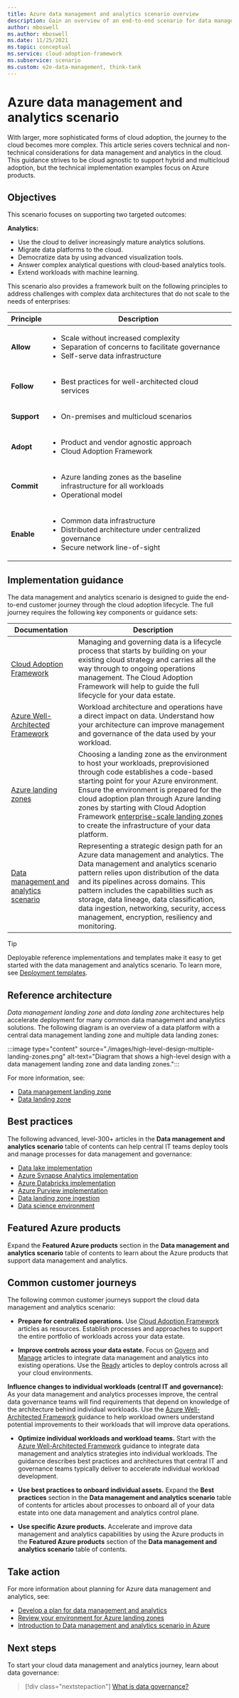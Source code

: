 ```yaml
---
title: Azure data management and analytics scenario overview
description: Gain an overview of an end-to-end scenario for data management and analytics in the cloud, with a focus on Azure implementation.
author: mboswell
ms.author: mboswell
ms.date: 11/25/2021
ms.topic: conceptual
ms.service: cloud-adoption-framework
ms.subservice: scenario
ms.custom: e2e-data-management, think-tank
---
```


# Azure data management and analytics scenario

With larger, more sophisticated forms of cloud adoption, the journey to the cloud becomes more complex. This article series covers technical and non-technical considerations for data management and analytics in the cloud. This guidance strives to be cloud agnostic to support hybrid and multicloud adoption, but the technical implementation examples focus on Azure products.

## Objectives

This scenario focuses on supporting two targeted outcomes:

**Analytics:**

- Use the cloud to deliver increasingly mature analytics solutions.
- Migrate data platforms to the cloud.
- Democratize data by using advanced visualization tools.
- Answer complex analytical questions with cloud-based analytics tools.
- Extend workloads with machine learning.

This scenario also provides a framework built on the following principles to address challenges with complex data architectures that do not scale to the needs of enterprises:

| Principle | Description |
|---------|---------|
|**Allow**     |<ul><li>Scale without increased complexity</li><li>Separation of concerns to facilitate governance</li><li>Self-serve data infrastructure</li></ul>|
|**Follow**     |<ul><li>Best practices for well-architected cloud services</li></ul>|
|**Support**     |<ul><li>On-premises and multicloud scenarios</li></ul>         |
|**Adopt**     |<ul><li>Product and vendor agnostic approach</li><li>Cloud Adoption Framework</li></ul>|
|**Commit**     |<ul><li>Azure landing zones as the baseline infrastructure for all workloads</li><li>Operational model</li></ul>|
|**Enable**     | <ul><li>Common data infrastructure</li><li>Distributed architecture under centralized governance</li><li>Secure network line-of-sight</li></ul>|

## Implementation guidance

The data management and analytics scenario is designed to guide the end-to-end customer journey through the cloud adoption lifecycle. The full journey requires the following key components or guidance sets:

|Documentation  |Description  |
|---------|---------|
| [Cloud Adoption Framework](/azure/cloud-adoption-framework) |Managing and governing data is a lifecycle process that starts by building on your existing cloud strategy and carries all the way through to ongoing operations management. The Cloud Adoption Framework will help to guide the full lifecycle for your data estate.         |
| [Azure Well-Architected Framework](./well-architected-framework.md) |Workload architecture and operations have a direct impact on data. Understand how your architecture can improve management and governance of the data used by your workload.         |
| [Azure landing zones](../../ready/index.md) |Choosing a landing zone as the environment to host your workloads, preprovisioned through code establishes a code-based starting point for your Azure environment. Ensure the environment is prepared for the cloud adoption plan through Azure landing zones by starting with Cloud Adoption Framework [enterprise-scale landing zones](../../ready/enterprise-scale/index.md) to create the infrastructure of your data platform.         |
| [Data management and analytics scenario](enterprise-scale-landing-zone.md)  |Representing a strategic design path for an Azure data management and analytics. The Data management and analytics scenario pattern relies upon distribution of the data and its pipelines across domains. This pattern includes the capabilities such as storage, data lineage, data classification, data ingestion, networking, security, access management, encryption, resiliency and monitoring.         |

> [!TIP]
> Deployable reference implementations and templates make it easy to get started with the data management and analytics scenario. To learn more, see [Deployment templates](./architectures/frequently-asked-questions.md).

## Reference architecture

*Data management landing zone* and *data landing zone* architectures help accelerate deployment for many common data management and analytics solutions. The following diagram is an overview of a data platform with a central data management landing zone and multiple data landing zones:

:::image type="content" source="./images/high-level-design-multiple-landing-zones.png" alt-text="Diagram that shows a high-level design with a data management landing zone and data landing zones.":::

For more information, see:

- [Data management landing zone](architectures/data-management-landing-zone.md)
- [Data landing zone](architectures/data-management-landing-zone.md)

## Best practices

The following advanced, level-300+ articles in the **Data management and analytics scenario** table of contents can help central IT teams deploy tools and manage processes for data management and governance:

- [Data lake implementation](best-practices/data-lake-overview.md)
- [Azure Synapse Analytics implementation](best-practices/synapse.md)
- [Azure Databricks implementation](best-practices/azure-databricks-implementation.md)
- [Azure Purview implementation](best-practices/purview-checklist.md)
- [Data landing zone ingestion](best-practices/data-ingestion.md)
- [Data science environment](best-practices/data-science-best-practices.md)

## Featured Azure products

Expand the **Featured Azure products** section in the **Data management and analytics scenario** table of contents to learn about the Azure products that support data management and analytics.

## Common customer journeys

The following common customer journeys support the cloud data management and analytics scenario:

- **Prepare for centralized operations.** Use [Cloud Adoption Framework](/azure/cloud-adoption-framework) articles as resources. Establish processes and approaches to support the entire portfolio of workloads across your data estate.

- **Improve controls across your data estate.** Focus on [Govern](../../govern/index.md) and [Manage](../../manage/index.md) articles to integrate data management and analytics into existing operations. Use the [Ready](../../ready/index.md) articles to deploy controls across all your cloud environments.

**Influence changes to individual workloads (central IT and governance):** As your data management and analytics processes improve, the central data governance teams will find requirements that depend on knowledge of the architecture behind individual workloads. Use the [Azure Well-Architected Framework](./well-architected-framework.md) guidance to help workload owners understand potential improvements to their workloads that will improve data operations.

- **Optimize individual workloads and workload teams.** Start with the [Azure Well-Architected Framework](./well-architected-framework.md) guidance to integrate data management and analytics strategies into individual workloads. The guidance describes best practices and architectures that central IT and governance teams typically deliver to accelerate individual workload development.

- **Use best practices to onboard individual assets.** Expand the **Best practices** section in the **Data management and analytics scenario** table of contents for articles about processes to onboard all of your data estate into one data management and analytics control plane.

- **Use specific Azure products.** Accelerate and improve data management and analytics capabilities by using the Azure products in the **Featured Azure products** section of the **Data management and analytics scenario** table of contents.

## Take action

For more information about planning for Azure data management and analytics, see:

- [Develop a plan for data management and analytics](plan.md)
- [Review your environment for Azure landing zones](ready.md)
- [Introduction to Data management and analytics scenario in Azure](enterprise-scale-landing-zone.md)

## Next steps

To start your cloud data management and analytics journey, learn about data governance:

> [!div class="nextstepaction"]
> [What is data governance?](overview-data-governance.md)
